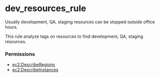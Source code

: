 # dev\_resources\_rule

Usually development, QA, staging resources can be stopped outside office hours. 

This rule analyze tags on resources to find development, QA, staging resources.

### Permissions

* [ec2:DescribeRegions](https://docs.aws.amazon.com/AWSEC2/latest/APIReference/API_DescribeRegions.html)
* [ec2:DescribeInstances](https://docs.aws.amazon.com/AWSEC2/latest/APIReference/API_DescribeInstances.html)

